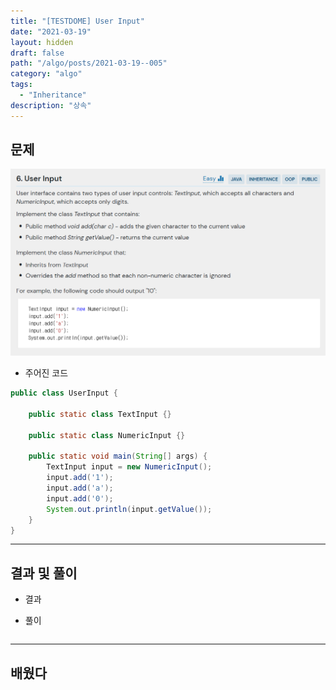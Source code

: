 ```yaml
---
title: "[TESTDOME] User Input"
date: "2021-03-19"
layout: hidden
draft: false
path: "/algo/posts/2021-03-19--005"
category: "algo"
tags:
  - "Inheritance"
description: "상속"
---
```


## 문제

![](./005-01.PNG)

- 주어진 코드

```java
public class UserInput {
    
    public static class TextInput {}

    public static class NumericInput {}

    public static void main(String[] args) {
        TextInput input = new NumericInput();
        input.add('1');
        input.add('a');
        input.add('0');
        System.out.println(input.getValue());
    }
}
```

---

## 결과 및 풀이
- 결과 


- 풀이

```java

```

---

## 배웠다
